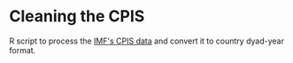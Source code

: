 Cleaning the CPIS
==========

R script to process the [IMF's CPIS data](http://cpis.imf.org/) and convert it to country dyad-year format.
